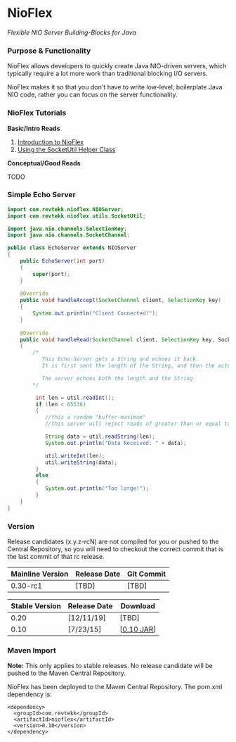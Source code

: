 # NioFlex
*Flexible NIO Server Building-Blocks for Java*

### Purpose & Functionality

NioFlex allows developers to quickly create Java NIO-driven servers, which typically
require a lot more work than traditional blocking I/O servers.

NioFlex makes it so that you don't have to write low-level, boilerplate Java NIO code,
rather you can focus on the server functionality.

### NioFlex Tutorials

**Basic/Intro Reads**

1. [Introduction to NioFlex](https://gist.github.com/maheshkhanwalkar/e659a00dc93b4b01eb25)
2. [Using the SocketUtil Helper Class](https://gist.github.com/maheshkhanwalkar/534c7e4f6b0cd1ceb5df)

**Conceptual/Good Reads**

TODO

### Simple Echo Server

```java
import com.revtekk.nioflex.NIOServer;
import com.revtekk.nioflex.utils.SocketUtil;

import java.nio.channels.SelectionKey;
import java.nio.channels.SocketChannel;

public class EchoServer extends NIOServer
{
    public EchoServer(int port)
    {
        super(port);
    }
    
    @Override
    public void handleAccept(SocketChannel client, SelectionKey key)
    {
        System.out.println("Client Connected!");
    }
    
    @Override
    public void handleRead(SocketChannel client, SelectionKey key, SocketUtil util)
    {
        /*
           This Echo-Server gets a String and echoes it back.
           It is first sent the length of the String, and then the actual data

           The server echoes both the length and the String
        */

         int len = util.readInt();
         if (len < 65536)
         {
            //this a random "buffer-maximum"
            //this server will reject reads of greater than or equal to 65,536 bytes

            String data = util.readString(len);
            System.out.println("Data Received: " + data);

            util.writeInt(len);
            util.writeString(data);
         }
         else
         {
            System.out.println("Too large!");
         }
    }
}
```

### Version

Release candidates (x.y.z-rcN) are not compiled for you or pushed to the Central Repository, 
so you will need to checkout the correct commit that is the last commit of that rc release.

| Mainline Version | Release Date  | Git Commit    |
| ---------------- | ------------- | ------------- |
| 0.30-rc1         | [TBD]         | [TBD]         |


| Stable Version   | Release Date  | Download                                                                               | 
| ---------------- | ------------- | -------------------------------------------------------------------------------------- |
| 0.20             | [12/11/19]    | [TBD]                                                                                  |
| 0.10             | [7/23/15]     | [[0.10 JAR](http://central.maven.org/maven2/com/revtekk/nioflex/0.10/nioflex-0.10.jar)]|

### Maven Import

**Note:** This only applies to stable releases. No release candidate will
be pushed to the Maven Central Repository. 

NioFlex has been deployed to the Maven Central Repository. The pom.xml
dependency is:

```
<dependency>
  <groupId>com.revtekk</groupId>
  <artifactId>nioflex</artifactId>
  <version>0.10</version>
</dependency>
```
